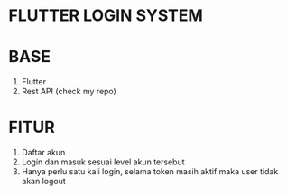 # FLUTTER LOGIN SYSTEM #

# BASE #
1. Flutter
2. Rest API (check my repo)

# FITUR #
1. Daftar akun
2. Login dan masuk sesuai level akun tersebut
3. Hanya perlu satu kali login, selama token masih aktif maka user tidak akan logout
